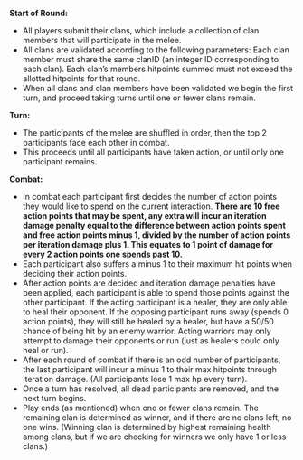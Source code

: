**Start of Round:**

- All players submit their clans, which include a collection of clan members that will participate in the melee.
- All clans are validated according to the following parameters: Each clan member must share the same clanID (an integer ID corresponding to each clan). Each clan’s members hitpoints summed must not exceed the allotted hitpoints for that round.
- When all clans and clan members have been validated we begin the first turn, and proceed taking turns until one or fewer clans remain.

**Turn:**

- The participants of the melee are shuffled in order, then the top 2 participants face each other in combat.
- This proceeds until all participants have taken action, or until only one participant remains.

**Combat:**

- In combat each participant first decides the number of action points they would like to spend on the current interaction. **There are 10 free action points that may be spent, any extra will incur an iteration damage penalty equal to the difference between action points spent and free action points minus 1, divided by the number of action points per iteration damage plus 1. This equates to 1 point of damage for every 2 action points one spends past 10.** 
- Each participant also suffers a minus 1 to their maximum hit points when deciding their action points.
- After action points are decided and iteration damage penalties have been applied, each participant is able to spend those points against the other participant. If the acting participant is a healer, they are only able to heal their opponent. If the opposing participant runs away (spends 0 action points), they will still be healed by a healer, but have a 50/50 chance of being hit by an enemy warrior. Acting warriors may only attempt to damage their opponents or run (just as healers could only heal or run). 
- After each round of combat if there is an odd number of participants, the last participant will incur a minus 1 to their max hitpoints through iteration damage. (All participants lose 1 max hp every turn).
- Once a turn has resolved, all dead participants are removed, and the next turn begins. 
- Play ends (as mentioned) when one or fewer clans remain. The remaining clan is determined as winner, and if there are no clans left, no one wins. (Winning clan is determined by highest remaining health among clans, but if we are checking for winners we only have 1 or less clans.)
